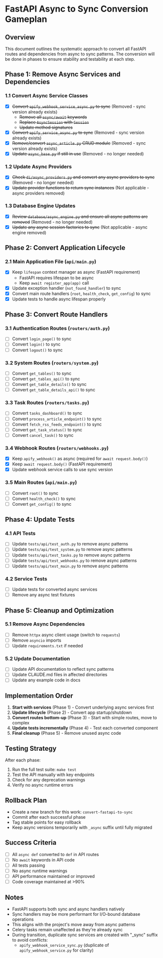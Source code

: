 # FastAPI Async to Sync Conversion Gameplan

## Overview
This document outlines the systematic approach to convert all FastAPI routes and dependencies from async to sync patterns. The conversion will be done in phases to ensure stability and testability at each step.

## Phase 1: Remove Async Services and Dependencies

### 1.1 Convert Async Service Classes
- [x] ~~Convert `apify_webhook_service_async.py` to sync~~ (Removed - sync version already exists)
  - ~~Remove all `async/await` keywords~~
  - ~~Replace `AsyncSession` with `Session`~~
  - ~~Update method signatures~~
- [x] ~~Convert `apify_service_async.py` to sync~~ (Removed - sync version already exists)
- [x] ~~Remove/convert `async_article.py` CRUD module~~ (Removed - sync version already exists)
- [x] ~~Update `async_base.py` if still in use~~ (Removed - no longer needed)

### 1.2 Update Async Providers
- [x] ~~Check `di/async_providers.py` and convert any async providers to sync~~ (Removed - no longer needed)
- [x] ~~Update provider functions to return sync instances~~ (Not applicable - async providers removed)

### 1.3 Database Engine Updates
- [x] ~~Review `database/async_engine.py` and ensure all async patterns are removed~~ (Removed - no longer needed)
- [x] ~~Update any async session factories to sync~~ (Not applicable - async engine removed)

## Phase 2: Convert Application Lifecycle

### 2.1 Main Application File (`api/main.py`)
- [x] Keep `lifespan` context manager as async (FastAPI requirement)
  - FastAPI requires lifespan to be async
  - Keep `await register_app(app)` call
- [x] Update exception handler (`not_found_handler`) to sync
- [x] Convert main route handlers (`root`, `health_check`, `get_config`) to sync
- [x] Update tests to handle async lifespan properly

## Phase 3: Convert Route Handlers

### 3.1 Authentication Routes (`routers/auth.py`)
- [ ] Convert `login_page()` to sync
- [ ] Convert `login()` to sync
- [ ] Convert `logout()` to sync

### 3.2 System Routes (`routers/system.py`)
- [ ] Convert `get_tables()` to sync
- [ ] Convert `get_tables_api()` to sync
- [ ] Convert `get_table_details()` to sync
- [ ] Convert `get_table_details_api()` to sync

### 3.3 Task Routes (`routers/tasks.py`)
- [ ] Convert `tasks_dashboard()` to sync
- [ ] Convert `process_article_endpoint()` to sync
- [ ] Convert `fetch_rss_feeds_endpoint()` to sync
- [ ] Convert `get_task_status()` to sync
- [ ] Convert `cancel_task()` to sync

### 3.4 Webhook Routes (`routers/webhooks.py`)
- [x] Keep `apify_webhook()` as async (required for `await request.body()`)
- [x] Keep `await request.body()` (FastAPI requirement)
- [x] Update webhook service calls to use sync version

### 3.5 Main Routes (`api/main.py`)
- [ ] Convert `root()` to sync
- [ ] Convert `health_check()` to sync
- [ ] Convert `get_config()` to sync

## Phase 4: Update Tests

### 4.1 API Tests
- [ ] Update `tests/api/test_auth.py` to remove async patterns
- [ ] Update `tests/api/test_system.py` to remove async patterns
- [ ] Update `tests/api/test_tasks.py` to remove async patterns
- [ ] Update `tests/api/test_webhooks.py` to remove async patterns
- [ ] Update `tests/api/test_main.py` to remove async patterns

### 4.2 Service Tests
- [ ] Update tests for converted async services
- [ ] Remove any async test fixtures

## Phase 5: Cleanup and Optimization

### 5.1 Remove Async Dependencies
- [ ] Remove `httpx` async client usage (switch to `requests`)
- [ ] Remove `asyncio` imports
- [ ] Update `requirements.txt` if needed

### 5.2 Update Documentation
- [ ] Update API documentation to reflect sync patterns
- [ ] Update CLAUDE.md files in affected directories
- [ ] Update any example code in docs

## Implementation Order

1. **Start with services** (Phase 1) - Convert underlying async services first
2. **Update lifecycle** (Phase 2) - Convert app startup/shutdown
3. **Convert routes bottom-up** (Phase 3) - Start with simple routes, move to complex
4. **Update tests incrementally** (Phase 4) - Test each converted component
5. **Final cleanup** (Phase 5) - Remove unused async code

## Testing Strategy

After each phase:
1. Run the full test suite: `make test`
2. Test the API manually with key endpoints
3. Check for any deprecation warnings
4. Verify no async runtime errors

## Rollback Plan

- Create a new branch for this work: `convert-fastapi-to-sync`
- Commit after each successful phase
- Tag stable points for easy rollback
- Keep async versions temporarily with `_async` suffix until fully migrated

## Success Criteria

- [ ] All `async def` converted to `def` in API routes
- [ ] No `await` keywords in API code
- [ ] All tests passing
- [ ] No async runtime warnings
- [ ] API performance maintained or improved
- [ ] Code coverage maintained at >90%

## Notes

- FastAPI supports both sync and async handlers natively
- Sync handlers may be more performant for I/O-bound database operations
- This aligns with the project's move away from async patterns
- Celery tasks remain unaffected as they're already sync
- During transition, duplicate sync services are created with "_sync" suffix to avoid conflicts:
  - `apify_webhook_service_sync.py` (duplicate of `apify_webhook_service.py` for clarity)
